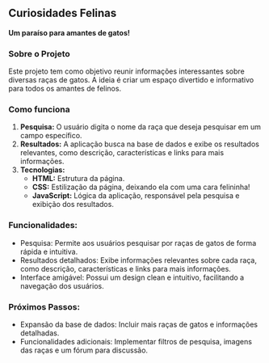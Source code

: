 ## Curiosidades Felinas

**Um paraíso para amantes de gatos!**

### Sobre o Projeto
Este projeto tem como objetivo reunir informações interessantes sobre diversas raças de gatos. A ideia é criar um espaço divertido e informativo para todos os amantes de felinos.

### Como funciona
1. **Pesquisa:** O usuário digita o nome da raça que deseja pesquisar em um campo específico.
2. **Resultados:** A aplicação busca na base de dados e exibe os resultados relevantes, como descrição, características e links para mais informações.
3. **Tecnologias:**
   * **HTML:** Estrutura da página.
   * **CSS:** Estilização da página, deixando ela com uma cara felininha!
   * **JavaScript:** Lógica da aplicação, responsável pela pesquisa e exibição dos resultados.

### Funcionalidades:
* Pesquisa: Permite aos usuários pesquisar por raças de gatos de forma rápida e intuitiva.
* Resultados detalhados: Exibe informações relevantes sobre cada raça, como descrição, características e links para mais informações.
* Interface amigável: Possui um design clean e intuitivo, facilitando a navegação dos usuários.

### Próximos Passos:
* Expansão da base de dados: Incluir mais raças de gatos e informações detalhadas.
* Funcionalidades adicionais: Implementar filtros de pesquisa, imagens das raças e um fórum para discussão.
